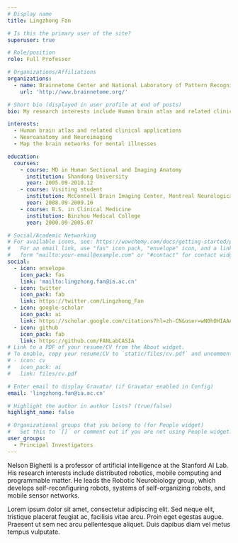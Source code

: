 ```yaml
---
# Display name
title: Lingzhong Fan

# Is this the primary user of the site?
superuser: true

# Role/position
role: Full Professor

# Organizations/Affiliations
organizations:
  - name: Brainnetome Center and National Laboratory of Pattern Recognition, Institute of Automation, the Chinese Academy of Sciences
    url: 'http://www.brainnetome.org/'

# Short bio (displayed in user profile at end of posts)
bio: My research interests include Human brain atlas and related clinical applications.

interests:
  - Human brain atlas and related clinical applications
  - Neuroanatomy and Neuroimaging
  - Map the brain networks for mental illnesses

education:
  courses:
    - course: MD in Human Sectional and Imaging Anatomy
      institution: Shandong University
      year: 2005.09-2010.12
    - course: Visiting student
      institution: McConnell Brain Imaging Center, Montreal Neurological Institute, McGill university  
      year: 2008.09-2009.10
    - course: B.S. in Clinical Medicine
      institution: Binzhou Medical College
      year: 2000.09-2005.07

# Social/Academic Networking
# For available icons, see: https://wowchemy.com/docs/getting-started/page-builder/#icons
#   For an email link, use "fas" icon pack, "envelope" icon, and a link in the
#   form "mailto:your-email@example.com" or "#contact" for contact widget.
social:
  - icon: envelope
    icon_pack: fas
    link: 'mailto:lingzhong.fan@ia.ac.cn'
  - icon: twitter
    icon_pack: fab
    link: https://twitter.com/Lingzhong_Fan
  - icon: google-scholar
    icon_pack: ai
    link: https://scholar.google.com/citations?hl=zh-CN&user=wN0hOHIAAAAJ
  - icon: github
    icon_pack: fab
    link: https://github.com/FANLabCASIA
# Link to a PDF of your resume/CV from the About widget.
# To enable, copy your resume/CV to `static/files/cv.pdf` and uncomment the lines below.
# - icon: cv
#   icon_pack: ai
#   link: files/cv.pdf

# Enter email to display Gravatar (if Gravatar enabled in Config)
email: 'lingzhong.fan@ia.ac.cn'

# Highlight the author in author lists? (true/false)
highlight_name: false

# Organizational groups that you belong to (for People widget)
#   Set this to `[]` or comment out if you are not using People widget.
user_groups:
  - Principal Investigators
---
```


Nelson Bighetti is a professor of artificial intelligence at the Stanford AI Lab. His research interests include distributed robotics, mobile computing and programmable matter. He leads the Robotic Neurobiology group, which develops self-reconfiguring robots, systems of self-organizing robots, and mobile sensor networks.

Lorem ipsum dolor sit amet, consectetur adipiscing elit. Sed neque elit, tristique placerat feugiat ac, facilisis vitae arcu. Proin eget egestas augue. Praesent ut sem nec arcu pellentesque aliquet. Duis dapibus diam vel metus tempus vulputate.
